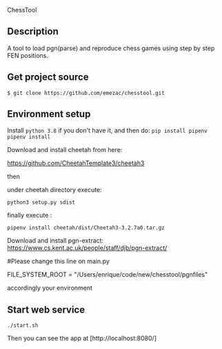ChessTool

## Description
A tool to load pgn(parse) and reproduce chess games using step by step FEN positions.

## Get project source
`$ git clone https://github.com/emezac/chesstool.git`

## Environment setup
Install `python 3.8` if you don't have it, and then do:
`pip install pipenv`
`pipenv install`

Download and install cheetah from here:

https://github.com/CheetahTemplate3/cheetah3

then

under cheetah directory execute: 

`python3 setup.py sdist`

finally execute :

`pipenv install cheetah/dist/Cheetah3-3.2.7a0.tar.gz` 

Download and install pgn-extract:
https://www.cs.kent.ac.uk/people/staff/djb/pgn-extract/

#Please change this line on main.py

FILE_SYSTEM_ROOT = "/Users/enrique/code/new/chesstool/pgnfiles"

accordingly your environment

## Start web service
`./start.sh`

Then you can see the app  at [http://localhost:8080/]

